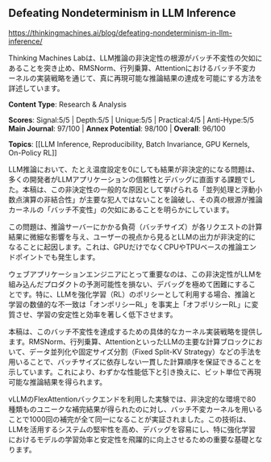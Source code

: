 ## Defeating Nondeterminism in LLM Inference

https://thinkingmachines.ai/blog/defeating-nondeterminism-in-llm-inference/

Thinking Machines Labは、LLM推論の非決定性の根源がバッチ不変性の欠如にあることを突き止め、RMSNorm、行列乗算、Attentionにおけるバッチ不変カーネルの実装戦略を通じて、真に再現可能な推論結果の達成を可能にする方法を詳述しています。

**Content Type**: Research & Analysis

**Scores**: Signal:5/5 | Depth:5/5 | Unique:5/5 | Practical:4/5 | Anti-Hype:5/5
**Main Journal**: 97/100 | **Annex Potential**: 98/100 | **Overall**: 96/100

**Topics**: [[LLM Inference, Reproducibility, Batch Invariance, GPU Kernels, On-Policy RL]]

LLM推論において、たとえ温度設定を0にしても結果が非決定的になる問題は、多くの開発者がLLMアプリケーションの信頼性とデバッグに直面する課題でした。本稿は、この非決定性の一般的な原因として挙げられる「並列処理と浮動小数点演算の非結合性」が主要な犯人ではないことを論破し、その真の根源が推論カーネルの「バッチ不変性」の欠如にあることを明らかにしています。

この問題は、推論サーバーにかかる負荷（バッチサイズ）が各リクエストの計算結果に微細な影響を与え、ユーザーの視点から見るとLLMの出力が非決定的になることに起因します。これは、GPUだけでなくCPUやTPUベースの推論エンドポイントでも発生します。

ウェブアプリケーションエンジニアにとって重要なのは、この非決定性がLLMを組み込んだプロダクトの予測可能性を損ない、デバッグを極めて困難にすることです。特に、LLMを強化学習（RL）のポリシーとして利用する場合、推論と学習の数値的な不一致は「オンポリシーRL」を事実上「オフポリシーRL」に変質させ、学習の安定性と効率を著しく低下させます。

本稿は、このバッチ不変性を達成するための具体的なカーネル実装戦略を提供します。RMSNorm、行列乗算、AttentionといったLLMの主要な計算ブロックにおいて、データ並列化や固定サイズ分割（Fixed Split-KV Strategy）などの手法を用いることで、バッチサイズに依存しない一貫した計算順序を保証できることを示しています。これにより、わずかな性能低下と引き換えに、ビット単位で再現可能な推論結果を得られます。

vLLMのFlexAttentionバックエンドを利用した実験では、非決定的な環境で80種類ものユニークな補完結果が得られたのに対し、バッチ不変カーネルを用いることで1000回の補完が全て同一になることが実証されました。この技術は、LLMを活用するシステムの堅牢性を高め、デバッグを容易にし、特に強化学習におけるモデルの学習効率と安定性を飛躍的に向上させるための重要な基礎となります。